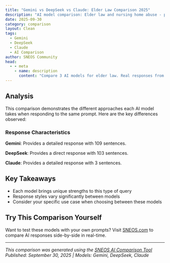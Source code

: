 ```yaml
---
title: "Gemini vs DeepSeek vs Claude: Elder Law Comparison 2025"
description: "AI model comparison: Elder law and nursing home abuse - protect elderly rights..."
date: 2025-09-30
category: comparison
layout: Clean
tags:
  - Gemini
  - DeepSeek
  - Claude
  - AI Comparison
author: SNEOS Community
head:
  - - meta
    - name: description
      content: "Compare 3 AI models for elder law. Real responses from Gemini, DeepSeek, Claude with detailed analysis."
---
```


<ChatComparison
  title="Gemini vs DeepSeek vs Claude: Elder Law Comparison 2025"
  prompt="Elder law and nursing home abuse - protect elderly rights"
  :responses='{
    "Gemini": "Okay, let\u0027s break down elder law and nursing home abuse, focusing on protecting the rights of elderly individuals.  This is a critical area because older adults are particularly vulnerable to abuse and exploitation.\n\n**I. Elder Law: A Comprehensive Overview**\n\nElder law is a specialized area of law that focuses on the unique legal needs of older adults. It\u0027s not just one thing; it\u0027s a collection of legal practices that address various aspects of aging. Here\u0027s a breakdown of key areas:\n\n*   **Estate Planning:** This includes wills, trusts, powers of attorney, and advance directives (living wills and healthcare proxies).  These documents ensure that the elder\u0027s wishes regarding their assets and healthcare are respected, even if they become incapacitated.\n*   **Guardianship and Conservatorship:**  If an elder becomes unable to manage their own affairs (financial or personal), a court may appoint a guardian (for personal care decisions) or conservator (for financial decisions). Elder law attorneys help navigate this process, ensuring the elder\u0027s rights are protected and that the least restrictive option is pursued.\n*   **Medicaid Planning:**  Long-term care can be incredibly expensive.  Medicaid is a government program that can help cover these costs, but eligibility requirements are complex. Elder law attorneys advise on strategies to qualify for Medicaid while protecting assets as much as possible within legal limits. This might involve creating specific types of trusts or making strategic gifts.\n*   **Medicare:** Understanding Medicare benefits, enrollment, and appeals processes is another key area.\n*   **Social Security:**  Assistance with navigating Social Security retirement, disability, and survivor benefits.\n*   **Long-Term Care Planning:**  This encompasses various options for long-term care, including in-home care, assisted living facilities, and nursing homes. Elder law attorneys can help families evaluate these options and understand the legal and financial implications of each.\n*   **Nursing Home Issues:** This is where elder law intersects directly with nursing home abuse and neglect.  It involves issues such as:\n    *   Reviewing nursing home contracts and admission agreements.\n    *   Ensuring residents\u0027 rights are protected.\n    *   Addressing concerns about the quality of care.\n    *   Pursuing legal action in cases of abuse or neglect.\n*   **Elder Abuse Prevention and Reporting:** Elder law attorneys are often involved in educating the community about elder abuse and how to report it.\n*   **Special Needs Planning:** This overlaps with elder law when dealing with older adults who have disabilities.\n*   **Housing Issues:**  This includes issues related to senior housing, reverse mortgages, and property tax relief.\n\n**II. Nursing Home Abuse and Neglect: A Deep Dive**\n\nNursing home abuse and neglect are serious problems that can have devastating consequences for elderly residents. It\u0027s crucial to recognize the signs, understand the different forms it can take, and know how to report it.\n\n*   **Definitions:**\n    *   **Abuse:** Intentional actions that cause harm or create a risk of harm to an elderly person.\n    *   **Neglect:** Failure to provide the care, supervision, or services necessary to maintain the health and safety of an elderly person.\n\n*   **Types of Abuse:**\n    *   **Physical Abuse:** Hitting, slapping, pushing, kicking, or using restraints improperly.\n    *   **Sexual Abuse:** Any unwanted sexual contact.\n    *   **Emotional/Psychological Abuse:** Verbal threats, intimidation, humiliation, isolation, or harassment.\n    *   **Financial Exploitation:**  Misusing or stealing an elder\u0027s money or property. This can involve scams, unauthorized withdrawals, or coercing the elder to sign over assets.\n    *   **Neglect:**  Failure to provide adequate food, water, hygiene, medical care, or a safe living environment.\n    *   **Abandonment:**  Deserting an elderly person who is dependent on care.\n\n*   **Signs of Abuse and Neglect:**\n    *   **Physical Signs:** Unexplained bruises, cuts, burns, or fractures; signs of restraint; poor hygiene; weight loss; dehydration; bedsores.\n    *   **Emotional/Behavioral Signs:**  Sudden changes in behavior; withdrawal from activities; anxiety; depression; fear; agitation; reluctance to speak openly.\n    *   **Financial Signs:**  Unexplained withdrawals from bank accounts; sudden changes in financial documents; unpaid bills; missing personal belongings.\n    *   **Environmental Signs:** Unsafe or unsanitary living conditions; lack of basic necessities.\n\n*   **Causes of Nursing Home Abuse and Neglect:**\n    *   **Understaffing:**  Inadequate staffing levels can lead to overworked and stressed employees who are unable to provide proper care.\n    *   **Poor Training:**  Insufficient training can result in staff members not knowing how to properly care for residents or how to recognize and prevent abuse.\n    *   **Lack of Supervision:**  Inadequate supervision can allow abuse and neglect to go undetected.\n    *   **Burnout:**  High levels of stress and burnout among staff members can increase the risk of abuse and neglect.\n    *   **Poor Hiring Practices:**  Failing to conduct thorough background checks can result in hiring individuals with a history of abuse or neglect.\n    *   **Greed:**  Some nursing homes prioritize profits over the well-being of their residents, leading to cost-cutting measures that compromise care.\n\n**III. Protecting Elderly Rights: A Multi-Pronged Approach**\n\nProtecting the rights of elderly individuals requires a comprehensive strategy involving legal safeguards, vigilance, and proactive measures.\n\n*   **Legal Protections:**\n    *   **Federal Laws:** The Nursing Home Reform Act (part of the Omnibus Budget Reconciliation Act of 1987) sets minimum standards of care for nursing homes and guarantees residents certain rights, including the right to privacy, the right to make their own decisions, and the right to be free from abuse and neglect.\n    *   **State Laws:**  Each state has its own laws regarding elder abuse, neglect, and exploitation. These laws often define specific types of abuse, establish reporting requirements, and provide remedies for victims.\n    *   **Residents\u0027 Rights:** Nursing homes are required to inform residents of their rights and to provide them with a copy of these rights upon admission. These rights typically include the right to:\n        *   Be treated with dignity and respect.\n        *   Receive quality care.\n        *   Participate in their own care planning.\n        *   Refuse treatment.\n        *   Privacy.\n        *   Freedom from discrimination.\n        *   Manage their own finances (or have a representative do so).\n        *   Complain without fear of retaliation.\n        *   Visit with family and friends.\n\n*   **Proactive Measures:**\n    *   **Estate Planning:**  Having a comprehensive estate plan in place, including powers of attorney and advance directives, can help ensure that the elder\u0027s wishes are respected and that someone they trust is able to make decisions on their behalf if they become incapacitated.\n    *   **Careful Selection of Nursing Homes:**  Thoroughly research nursing homes before making a decision. Visit the facility, talk to residents and staff, and review the facility\u0027s record of complaints and violations. Medicare provides a Nursing Home Compare tool to help with this process.\n    *   **Regular Visits:**  Frequent visits from family and friends can help ensure that the elder is receiving proper care and that any signs of abuse or neglect are detected early.\n    *   **Communication:**  Maintain open communication with the elder, their caregivers, and the nursing home staff.\n    *   **Advocacy:**  Advocate for the elder\u0027s rights and needs. If you have concerns about their care, address them promptly with the nursing home administration.\n    *   **Financial Oversight:**  Monitor the elder\u0027s finances for any signs of exploitation.\n\n*   **Reporting Abuse and Neglect:**\n    *   **Who to Report To:**\n        *   **Nursing Home Administration:**  Report the abuse or neglect to the nursing home administrator.\n        *   **State Licensing Agency:**  Contact the state agency that licenses and regulates nursing homes.\n        *   **Adult Protective Services (APS):**  Report the abuse or neglect to APS, which is a state agency that investigates reports of elder abuse.\n        *   **Long-Term Care Ombudsman:**  Contact the Long-Term Care Ombudsman, who is an advocate for residents of nursing homes and assisted living facilities.\n        *   **Law Enforcement:**  If the abuse involves a crime, report it to the police.\n    *   **How to Report:**  Most states have a hotline or online reporting system for reporting elder abuse.\n    *   **Confidentiality:**  In many states, reporters of elder abuse are protected from liability and their identity is kept confidential.\n\n*   **Legal Action:**\n    *   **When to Consult an Attorney:**  If you suspect that an elder has been a victim of nursing home abuse or neglect, it is important to consult with an experienced elder law attorney as soon as possible.\n    *   **Types of Legal Claims:**\n        *   **Negligence:**  A claim that the nursing home or its staff failed to provide reasonable care, resulting in injury to the resident.\n        *   **Medical Malpractice:**  A claim that a healthcare professional at the nursing home provided substandard medical care, resulting in injury to the resident.\n        *   **Assault and Battery:**  A claim that the resident was intentionally physically harmed.\n        *   **Wrongful Death:**  A claim that the resident died as a result of abuse or neglect.\n    *   **Damages:**  Damages that may be recovered in a nursing home abuse case include:\n        *   Medical expenses\n        *   Pain and suffering\n        *   Emotional distress\n        *   Punitive damages (in some cases)\n\n**IV. Resources**\n\n*   **National Center on Elder Abuse (NCEA):** [https://ncea.acl.gov/](https://ncea.acl.gov/)\n*   **Administration on Aging (AoA):** [https://acl.gov/](https://acl.gov/)\n*   **The National Long-Term Care Ombudsman Resource Center:** [https://ltcombudsman.org/](https://ltcombudsman.org/)\n*   **Medicare.gov:** [https://www.medicare.gov/](https://www.medicare.gov/) (For Nursing Home Compare)\n*   **Your State\u0027s Adult Protective Services (APS) Agency:**  Search online for \u0022[Your State] Adult Protective Services.\u0022\n*   **State Bar Associations:**  Many state bar associations have sections on elder law and can provide referrals to qualified attorneys.\n*   **National Academy of Elder Law Attorneys (NAELA):**  [https://www.naela.org/](https://www.naela.org/) (Provides a directory of elder law attorneys)\n\n**In Conclusion**\n\nProtecting the rights of elderly individuals requires a proactive and vigilant approach. By understanding the legal protections available, recognizing the signs of abuse and neglect, and taking steps to prevent it, we can help ensure that older adults receive the care and respect they deserve.  If you suspect elder abuse, report it immediately. Don\u0027t wait.  Early intervention can save lives and prevent further harm. Consulting with an elder law attorney is crucial for navigating the complexities of these situations and ensuring that the elder\u0027s rights are protected.\n",
    "DeepSeek": "Of course. This is a critical and complex area of law. Protecting the rights and well-being of our elderly population, especially those in nursing homes and long-term care facilities, is a paramount concern.\n\nHere is a comprehensive guide to elder law and nursing home abuse, focusing on how to protect elderly rights.\n\n---\n\n### **Part 1: Understanding Elder Law**\n\nElder law is a specialized legal practice focused on the needs and challenges of older adults and their families. It\u0027s not just about one thing; it\u0027s a holistic approach that covers a wide range of issues.\n\n**Key Areas of Elder Law:**\n\n1.  **Long-Term Care Planning:** This involves planning for the possibility of needing nursing home care. Key tools include:\n    *   **Medicaid Planning:** Strategizing to qualify for Medicaid (which pays for most long-term care) while protecting assets for a spouse or heirs, following strict legal guidelines.\n    *   **Veterans Benefits:** Assisting veterans and their spouses in obtaining Aid and Attendance benefits to help pay for care.\n\n2.  **Guardianship/Conservatorship:** When an elderly person becomes incapacitated and can no longer make decisions for themselves, a court can appoint a guardian (for personal decisions) and/or a conservator (for financial decisions). Elder law attorneys help families through this process, which is designed to protect the vulnerable individual.\n\n3.  **Advance Directives:** Ensuring an individual\u0027s wishes are known and respected.\n    *   **Durable Power of Attorney:** Names an \u0022agent\u0022 to handle financial matters if the person becomes incapacitated.\n    *   **Healthcare Power of Attorney (or Proxy):** Names an agent to make medical decisions.\n    *   **Living Will:** Outlines wishes for end-of-life medical care.\n    *   **HIPAA Authorization:** Allows family members to access medical information.\n\n4.  **Estate Planning and Probate:**\n    *   **Wills and Trusts:** Ensuring assets are distributed according to the person\u0027s wishes, often in a way that minimizes taxes and avoids probate.\n    *   **Probate Administration:** Guiding families through the court process of administering an estate after death.\n\n5.  **Social Security and Retirement Benefits:** Advising on when and how to claim benefits for maximum advantage.\n\n---\n\n### **Part 2: Nursing Home Abuse - Recognizing and Responding**\n\nNursing home abuse is a devastating breach of trust. It can be intentional or result from neglect (failure to act). Recognizing the signs is the first step to protection.\n\n#### **Types of Nursing Home Abuse \u0026 Neglect**\n\n*   **Physical Abuse:** Infliction of physical pain or injury.\n    *   **Signs:** Unexplained bruises, burns, cuts, or fractures; broken glasses; signs of restraint (welts on wrists); the resident flinching at touch.\n*   **Emotional/Psychological Abuse:** Infliction of mental anguish through verbal or non-verbal acts.\n    *   **Signs:** Withdrawal from normal activities, sudden changes in behavior (e.g., sucking, mumbling), fear of certain staff members, humiliation, and threats.\n*   **Sexual Abuse:** Non-consensual sexual contact of any kind.\n    *   **Signs:** Bruises around breasts or genitals, unexplained STDs, vaginal or anal bleeding, torn or bloody underclothing.\n*   **Financial Exploitation:** Illegal or improper use of a resident\u0027s funds, property, or assets.\n    *   **Signs:** Unexplained withdrawals from bank accounts, sudden changes in a will or power of attorney, missing cash or belongings, unpaid bills despite available funds.\n*   **Neglect:** Failure to provide the necessary care, resulting in harm or risk of harm. This is the most common form of abuse.\n    *   **Signs:** Bedsores (pressure ulcers), malnutrition, dehydration, poor personal hygiene, unsanitary living conditions, untreated medical problems, being left soiled for long periods.\n*   **Abandonment:** Desertion of a vulnerable elder by anyone who has assumed responsibility for their care.\n\n#### **The Nursing Home Bill of Rights**\n\nBy law, under the Federal Nursing Home Reform Act, every nursing home resident is guaranteed a set of fundamental rights. These include the right to:\n\n*   Be treated with dignity and respect.\n*   Be free from abuse, neglect, and restraints.\n*   Privacy and confidentiality.\n*   Participate in their own care and make choices about their life.\n*   Voice grievances without fear of retaliation.\n*   Have visits from family and friends.\n*   Manage their own finances (or choose someone to do so).\n\n---\n\n### **Part 3: How to Protect Elderly Rights - A Step-by-Step Action Plan**\n\nIf you suspect abuse or neglect, act immediately.\n\n**Step 1: Ensure Immediate Safety**\nIf the situation is life-threatening, **call 911**. For non-emergency but serious concerns, consider removing your loved one from the facility temporarily if it is safe to do so.\n\n**Step 2: Document Everything**\nKeep a detailed journal. Note:\n*   Dates, times, and specifics of any incidents or concerning conditions.\n*   Photographs of injuries or poor conditions (e.g., soiled bedding, lack of water).\n*   Names of staff involved and any witnesses.\n*   Your communications with the facility (who you spoke with, what was said).\n\n**Step 3: Report the Abuse**\nYou have multiple avenues for reporting. You can and should use more than one.\n*   **Facility Administration:** Report your concerns to the Director of Nursing or the Administrator. Follow up in writing.\n*   **State Survey Agency:** Every state has an agency that licenses and inspects nursing homes. They are required to investigate complaints. (You can find your state\u0027s agency through the [Eldercare Locator](https://eldercare.acl.gov/)).\n*   **Adult Protective Services (APS):** Every state has an APS agency to investigate reports of abuse, neglect, and exploitation of vulnerable adults.\n*   **Long-Term Care Ombudsman:** This is a crucial, free, and confidential resource. Ombudsmen are advocates for residents\u0027 rights. They work to resolve problems and are independent of the nursing home. Find your local Ombudsman through the [Eldercare Locator](https://eldercare.acl.gov/).\n\n**Step 4: Seek Medical Attention**\nHave the elderly person seen by an independent physician to document injuries and treat any medical issues resulting from the abuse or neglect. This also creates an official medical record.\n\n**Step 5: Consult an Elder Law Attorney**\nAn experienced elder law attorney is essential. They can:\n*   Advise you on the best legal course of action.\n*   Help you secure your loved one\u0027s safety and assets.\n*   Navigate the complex web of state and federal regulations.\n*   File a lawsuit for damages if appropriate. This can compensate for medical bills, pain and suffering, and can force the facility to change its practices to protect others.\n\n---\n\n### **Part 4: Prevention is Key**\n\n*   **Visit Frequently and at Unexpected Times:** Your presence is a powerful deterrent to abuse.\n*   **Ask Questions:** Be involved in care planning meetings. Ask about medications, treatments, and any changes in condition.\n*   **Build Relationships with Staff:** Knowing the caregivers by name fosters accountability and better communication.\n*   **Trust Your Instincts:** If something feels wrong, it probably is. Investigate and ask questions.\n\n### **Resources**\n\n*   **National Center on Elder Abuse (NCEA):** [https://ncea.acl.gov/](https://ncea.acl.gov/)\n*   **Eldercare Locator (1-800-677-1116):** [https://eldercare.acl.gov/](https://eldercare.acl.gov/) - Connects you to local resources.\n*   **Consumer Voice:** [https://theconsumervoice.org/](https://theconsumervoice.org/) - A leading national advocate for quality long-term care.\n\nProtecting our elders requires vigilance, knowledge, and the courage to speak up. By understanding their rights and the resources available, we can ensure they live their later years with the safety, dignity, and respect they deserve.",
    "Claude": "# Elder Law \u0026 Nursing Home Abuse Prevention\n\n## Key Areas of Elder Law\n\n### **Legal Rights Protection**\n- **Healthcare decisions** and advance directives\n- **Financial power of attorney** safeguards\n- **Estate planning** and asset protection\n- **Social Security and Medicare** benefits advocacy\n- **Age discrimination** in employment and housing\n\n### **Guardianship \u0026 Conservatorship**\n- Court-appointed protection for incapacitated seniors\n- Limited vs. full guardianship options\n- Regular court oversight requirements\n- Rights restoration procedures\n\n## Nursing Home Abuse Prevention\n\n### **Types of Abuse to Watch For**\n**Physical Abuse:**\n- Unexplained bruises, cuts, or injuries\n- Broken bones or sprains\n- Signs of restraint use\n\n**Emotional/Psychological Abuse:**\n- Sudden behavioral changes\n- Withdrawal or fearfulness\n- Depression or agitation\n\n**Financial Abuse:**\n- Unexplained account withdrawals\n- Missing personal items\n- Suspicious financial documents\n\n**Neglect:**\n- Poor hygiene or nutrition\n- Untreated medical conditions\n- Unsafe living conditions\n\n### **Protective Measures**\n\n**Before Placement:**\n- Research facility ratings and inspection reports\n- Visit multiple times, including evenings/weekends\n- Check staff-to-resident ratios\n- Review contracts carefully\n\n**Ongoing Monitoring:**\n- Regular unannounced visits\n- Build relationships with staff\n- Document any concerns with photos/notes\n- Stay involved in care planning\n\n## Legal Protections \u0026 Resources\n\n### **Federal Laws**\n- **Nursing Home Reform Act** - Quality standards and residents\u0027 rights\n- **Elder Justice Act** - Abuse prevention and prosecution\n- **Older Americans Act** - Community services and protection\n\n### **Residents\u0027 Rights Include:**\n- Dignity and respect in care\n- Freedom from abuse and restraints\n- Privacy and confidentiality\n- Participation in care decisions\n- Access to medical records\n- Right to file complaints without retaliation\n\n### **Reporting Mechanisms**\n- **State ombudsman programs** - Independent advocates\n- **Adult Protective Services** - Investigate abuse/neglect\n- **State health departments** - Facility licensing oversight\n- **Local law enforcement** - Criminal matters\n\n## When to Seek Legal Help\n\n### **Warning Signs:**\n- Facility refuses access or information\n- Pattern of unexplained incidents\n- Serious injury or medical emergency\n- Financial exploitation suspected\n- Wrongful death circumstances\n\n### **Legal Remedies Available:**\n- Civil lawsuits for damages\n- Injunctive relief to improve conditions\n- Facility license revocation proceedings\n- Criminal prosecution referrals\n- Insurance claims assistance\n\n## Prevention Strategies\n\n### **Family Involvement:**\n- Create visiting schedules with multiple family members\n- Participate in resident/family councils\n- Know your loved one\u0027s medications and care plan\n- Maintain outside social connections\n\n### **Documentation:**\n- Keep detailed records of all interactions\n- Photograph any concerning conditions\n- Maintain correspondence with facility\n- Track medical appointments and treatments\n\n### **Professional Support:**\n- Elder law attorneys for legal guidance\n- Geriatric care managers for oversight\n- Patient advocates for healthcare navigation\n- Financial advisors for asset protection\n\n**Remember:** Early intervention and consistent advocacy are the best protections for elderly rights and safety.\n\nWould you like me to elaborate on any specific aspect of elder law or abuse prevention?"
  }'
  published-date="13:16"
/>

## Analysis

This comparison demonstrates the different approaches each AI model takes when responding to the same prompt. Here are the key differences observed:

### Response Characteristics

**Gemini**: Provides a detailed response with 109 sentences. 

**DeepSeek**: Provides a direct response with 103 sentences. 

**Claude**: Provides a detailed response with 3 sentences. 

## Key Takeaways

- Each model brings unique strengths to this type of query
- Response styles vary significantly between models
- Consider your specific use case when choosing between these models

## Try This Comparison Yourself

Want to test these models with your own prompts? Visit [SNEOS.com](https://sneos.com) to compare AI responses side-by-side in real-time.

---

*This comparison was generated using the [SNEOS AI Comparison Tool](https://sneos.com)*
*Published: September 30, 2025 | Models: Gemini, DeepSeek, Claude*
